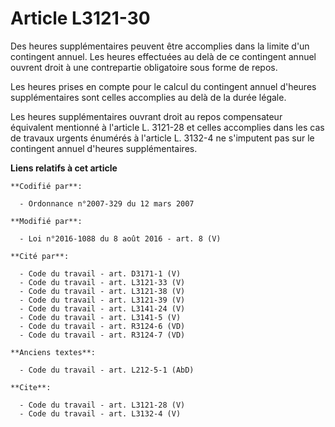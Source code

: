 # Article L3121-30

Des heures supplémentaires peuvent être accomplies dans la limite d'un contingent annuel. Les heures effectuées au delà de ce
contingent annuel ouvrent droit à une contrepartie obligatoire sous forme de repos. 

Les heures prises en compte pour le calcul du contingent annuel d'heures supplémentaires sont celles accomplies au delà de la
durée légale. 

Les heures supplémentaires ouvrant droit au repos compensateur équivalent mentionné à l'article L. 3121-28 et celles
accomplies dans les cas de travaux urgents énumérés à l'article L. 3132-4 ne s'imputent pas sur le contingent annuel d'heures
supplémentaires.

**Liens relatifs à cet article**

	**Codifié par**:

	  - Ordonnance n°2007-329 du 12 mars 2007

	**Modifié par**:

	  - Loi n°2016-1088 du 8 août 2016 - art. 8 (V)

	**Cité par**:

	  - Code du travail - art. D3171-1 (V)
	  - Code du travail - art. L3121-33 (V)
	  - Code du travail - art. L3121-38 (V)
	  - Code du travail - art. L3121-39 (V)
	  - Code du travail - art. L3141-24 (V)
	  - Code du travail - art. L3141-5 (V)
	  - Code du travail - art. R3124-6 (VD)
	  - Code du travail - art. R3124-7 (VD)

	**Anciens textes**:

	  - Code du travail - art. L212-5-1 (AbD)

	**Cite**:

	  - Code du travail - art. L3121-28 (V)
	  - Code du travail - art. L3132-4 (V)
